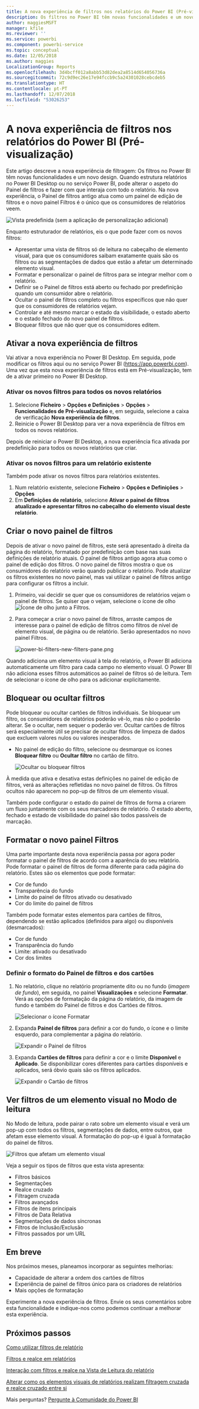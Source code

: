 ```yaml
---
title: A nova experiência de filtros nos relatórios do Power BI (Pré-visualização)
description: Os filtros no Power BI têm novas funcionalidades e um novo design.
author: maggiesMSFT
manager: kfile
ms.reviewer: ''
ms.service: powerbi
ms.component: powerbi-service
ms.topic: conceptual
ms.date: 12/05/2018
ms.author: maggies
LocalizationGroup: Reports
ms.openlocfilehash: 3d4bcff012a8abb53d82dea2a8514d654056736a
ms.sourcegitcommit: 72c9d9ec26e17e94fccb9c5a24301028cebcdeb5
ms.translationtype: HT
ms.contentlocale: pt-PT
ms.lasthandoff: 12/07/2018
ms.locfileid: "53026253"
---
```

# <a name="the-new-filter-experience-in-power-bi-reports-preview"></a>A nova experiência de filtros nos relatórios do Power BI (Pré-visualização)

Este artigo descreve a nova experiência de filtragem: Os filtros no Power BI têm novas funcionalidades e um novo design. Quando estrutura relatórios no Power BI Desktop ou no serviço Power BI, pode alterar o aspeto do Painel de filtros e fazer com que interaja com todo o relatório. Na nova experiência, o Painel de filtros antigo atua como um painel de edição de filtros e o novo painel Filtros é o único que os consumidores de relatórios veem. 
 
![Vista predefinida (sem a aplicação de personalização adicional)](media/power-bi-report-filter-preview/power-bi-filter-reading.png)

Enquanto estruturador de relatórios, eis o que pode fazer com os novos filtros:

- Apresentar uma vista de filtros só de leitura no cabeçalho de elemento visual, para que os consumidores saibam exatamente quais são os filtros ou as segmentações de dados que estão a afetar um determinado elemento visual.
- Formatar e personalizar o painel de filtros para se integrar melhor com o relatório.
- Definir se o Painel de filtros está aberto ou fechado por predefinição quando um consumidor abre o relatório.
- Ocultar o painel de filtros completo ou filtros específicos que não quer que os consumidores de relatórios vejam.
- Controlar e até mesmo marcar o estado da visibilidade, o estado aberto e o estado fechado do novo painel de filtros.
- Bloquear filtros que não quer que os consumidores editem.

## <a name="turn-on-the-new-filter-experience"></a>Ativar a nova experiência de filtros 

Vai ativar a nova experiência no Power BI Desktop. Em seguida, pode modificar os filtros aqui ou no serviço Power BI (https://app.powerbi.com). Uma vez que esta nova experiência de filtros está em Pré-visualização, tem de a ativar primeiro no Power BI Desktop. 

### <a name="turn-on-new-filters-for-all-new-reports"></a>Ativar os novos filtros para todos os novos relatórios

1. Selecione **Ficheiro** > **Opções e Definições** > **Opções** > **Funcionalidades de Pré-visualização** e, em seguida, selecione a caixa de verificação **Nova experiência de filtros**. 
2. Reinicie o Power BI Desktop para ver a nova experiência de filtros em todos os novos relatórios.

Depois de reiniciar o Power BI Desktop, a nova experiência fica ativada por predefinição para todos os novos relatórios que criar.  

### <a name="turn-on-new-filters-for-an-existing-report"></a>Ativar os novos filtros para um relatório existente

Também pode ativar os novos filtros para relatórios existentes.

1. Num relatório existente, selecione **Ficheiro** > **Opções e Definições** > **Opções**
2. Em **Definições de relatório**, selecione **Ativar o painel de filtros atualizado e apresentar filtros no cabeçalho do elemento visual deste relatório**.

## <a name="build-the-new-filter-pane"></a>Criar o novo painel de filtros

Depois de ativar o novo painel de filtros, este será apresentado à direita da página do relatório, formatado por predefinição com base nas suas definições de relatório atuais. O painel de filtros antigo agora atua como o painel de edição dos filtros. O novo painel de filtros mostra o que os consumidores do relatório verão quando publicar o relatório. Pode atualizar os filtros existentes no novo painel, mas vai utilizar o painel de filtros antigo para configurar os filtros a incluir.

1. Primeiro, vai decidir se quer que os consumidores de relatórios vejam o painel de filtros. Se quiser que o vejam, selecione o ícone de olho ![Ícone de olho](media/power-bi-report-filter-preview/power-bi-filter-off-eye-icon.png) junto a Filtros.

2. Para começar a criar o novo painel de filtros, arraste campos de interesse para o painel de edição de filtros como filtros de nível de elemento visual, de página ou de relatório. Serão apresentados no novo painel Filtros.

    ![power-bi-filters-new-filters-pane.png](media/power-bi-report-filter-preview/power-bi-filters-new-filters-pane.png)

Quando adiciona um elemento visual à tela do relatório, o Power BI adiciona automaticamente um filtro para cada campo no elemento visual. O Power BI não adiciona esses filtros automáticos ao painel de filtros só de leitura. Tem de selecionar o ícone de olho para os adicionar explicitamente.

 
## <a name="lock-or-hide-filters"></a>Bloquear ou ocultar filtros

Pode bloquear ou ocultar cartões de filtros individuais. Se bloquear um filtro, os consumidores de relatórios poderão vê-lo, mas não o poderão alterar. Se o ocultar, nem sequer o poderão ver. Ocultar cartões de filtros será especialmente útil se precisar de ocultar filtros de limpeza de dados que excluem valores nulos ou valores inesperados. 

- No painel de edição do filtro, selecione ou desmarque os ícones **Bloquear filtro** ou **Ocultar filtro** no cartão de filtro.

   ![Ocultar ou bloquear filtros](media/power-bi-report-filter-preview/power-bi-filter-hide-lock.gif)

À medida que ativa e desativa estas definições no painel de edição de filtros, verá as alterações refletidas no novo painel de filtros. Os filtros ocultos não aparecem no pop-up de filtros de um elemento visual.

Também pode configurar o estado do painel de filtros de forma a criarem um fluxo juntamente com os seus marcadores de relatório. O estado aberto, fechado e estado de visibilidade do painel são todos passíveis de marcação.
 
## <a name="format-the-new-filters-pane"></a>Formatar o novo painel Filtros

Uma parte importante desta nova experiência passa por agora poder formatar o painel de filtros de acordo com a aparência do seu relatório. Pode formatar o painel de filtros de forma diferente para cada página do relatório. Estes são os elementos que pode formatar: 

- Cor de fundo
- Transparência do fundo
- Limite do painel de filtros ativado ou desativado
- Cor do limite do painel de filtros

Também pode formatar estes elementos para cartões de filtros, dependendo se estão aplicados (definidos para algo) ou disponíveis (desmarcados): 

- Cor de fundo
- Transparência do fundo
- Limite: ativado ou desativado
- Cor dos limites

### <a name="set-the-format-for-the-filters-pane-and-cards"></a>Definir o formato do Painel de filtros e dos cartões

1. No relatório, clique no relatório propriamente dito ou no fundo (*imagem de fundo*), em seguida, no painel **Visualizações** e selecione **Formatar**. 
    Verá as opções de formatação da página do relatório, da imagem de fundo e também do Painel de filtros e dos Cartões de filtros.

    ![Selecionar o ícone Formatar](media/power-bi-report-filter-preview/power-bi-filter-format.png)    

1. Expanda **Painel de filtros** para definir a cor do fundo, o ícone e o limite esquerdo, para complementar a página do relatório.

    ![Expandir o Painel de filtros](media/power-bi-report-filter-preview/power-bi-filter-format-pane.png)

1. Expanda **Cartões de filtros** para definir a cor e o limite **Disponível** e **Aplicado**. Se disponibilizar cores diferentes para cartões disponíveis e aplicados, será óbvio quais são os filtros aplicados. 
  
    ![Expandir o Cartão de filtros](media/power-bi-report-filter-preview/power-bi-filter-format-card.png)

## <a name="view-filters-for-a-visual-in-reading-mode"></a>Ver filtros de um elemento visual no Modo de leitura

No Modo de leitura, pode pairar o rato sobre um elemento visual e verá um pop-up com todos os filtros, segmentações de dados, entre outros, que afetam esse elemento visual. A formatação do pop-up é igual à formatação do painel de filtros. 

![Filtros que afetam um elemento visual](media/power-bi-report-filter-preview/power-bi-filter-per-visual.png)

Veja a seguir os tipos de filtros que esta vista apresenta: 
- Filtros básicos
- Segmentações
- Realce cruzado 
- Filtragem cruzada
- Filtros avançados
- Filtros de itens principais
- Filtros de Data Relativa
- Segmentações de dados síncronas
- Filtros de Inclusão/Exclusão
- Filtros passados por um URL

## <a name="coming-soon"></a>Em breve

Nos próximos meses, planeamos incorporar as seguintes melhorias:
- Capacidade de alterar a ordem dos cartões de filtros
- Experiência de painel de filtros único para os criadores de relatórios 
- Mais opções de formatação

Experimente a nova experiência de filtros. Envie os seus comentários sobre esta funcionalidade e indique-nos como podemos continuar a melhorar esta experiência. 

## <a name="next-steps"></a>Próximos passos
[Como utilizar filtros de relatório](consumer/end-user-report-filter.md)

[Filtros e realce em relatórios](power-bi-reports-filters-and-highlighting.md)

[Interação com filtros e realce na Vista de Leitura do relatório](consumer/end-user-reading-view.md)

[Alterar como os elementos visuais de relatórios realizam filtragem cruzada e realce cruzado entre si](consumer/end-user-interactions.md)

Mais perguntas? [Pergunte à Comunidade do Power BI](http://community.powerbi.com/)

